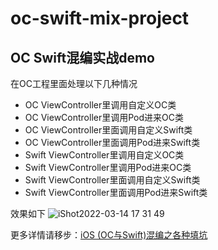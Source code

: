 # oc-swift-mix-project
## OC Swift混编实战demo

在OC工程里面处理以下几种情况
- OC ViewController里调用自定义OC类
- OC ViewController里调用Pod进来OC类
- OC ViewController里面调用自定义Swift类
- OC ViewController里面调用Pod进来Swift类
- Swift ViewController里调用自定义OC类
- Swift ViewController里调用Pod进来OC类
- Swift ViewController里面调用自定义Swift类
- Swift ViewController里面调用Pod进来Swift类

效果如下
![iShot2022-03-14 17 31 49](https://user-images.githubusercontent.com/16704305/158144859-4c50fd6a-bede-4929-a741-1a53c7864243.gif)


更多详情请移步：[iOS (OC与Swift)混编之各种填坑](https://www.jianshu.com/p/2432896b9d5f)
